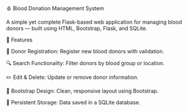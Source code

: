 🩸 Blood Donation Management System

A simple yet complete Flask-based web application for managing blood donors — built using HTML, Bootstrap, Flask, and SQLite.

🚀 Features

🧾 Donor Registration: Register new blood donors with validation.

🔍 Search Functionality: Filter donors by blood group or location.

✏️ Edit & Delete: Update or remove donor information.

🧠 Bootstrap Design: Clean, responsive layout using Bootstrap.

💾 Persistent Storage: Data saved in a SQLite database.







